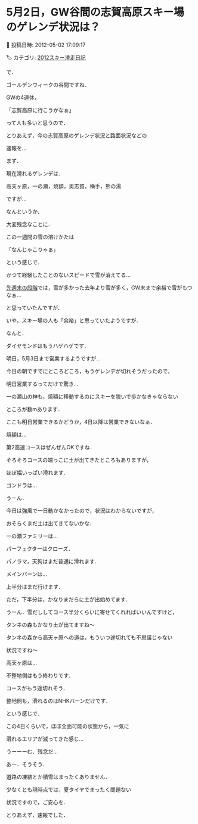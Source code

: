# 5月2日，GW谷間の志賀高原スキー場のゲレンデ状況は？

📅 投稿日時: 2012-05-02 17:09:17

🏷️ カテゴリ: [2012スキー滑走日記](cca3a0e9524e0203150f790b1fc3c71ad.md)

で．


ゴールデンウィークの谷間ですね．





GWの4連休，


「志賀高原に行こうかなぁ」


って人も多いと思うので．


とりあえず，今の志賀高原のゲレンデ状況と路面状況などの


速報を…





まず．


現在滑れるゲレンデは．


高天ヶ原，一の瀬，焼額，奥志賀，横手，熊の湯


ですが…





なんというか．


大変残念なことに．


この一週間の雪の溶けかたは


「なんじゃこりゃぁ」


という感じで．


かつて経験したことのないスピードで雪が消えてる…





[先週末の段階](e5305f1435e7b3c38043ce24c291d8d4c.md)では，雪が多かった去年より雪が多く，GW末まで余裕で雪がもつなぁ…


と思っていたんですが．


いや，スキー場の人も「余裕」と思っていたようですが．





なんと．


ダイヤモンドはもうハゲハゲです．


明日，5月3日まで営業するようですが…


今日の朝ですでにところどころ，もうゲレンデが切れそうだったので，


明日営業するってだけで驚き…





一の瀬山の神も，焼額に移動するのにスキーを脱いで歩かなきゃならない


ところが数mあります．


ここも明日営業できるかどうか，4日以降は営業できないなぁ．





焼額は…


第2高速コースはぜんぜんOKですね．


そろそろコースの端っこに土が出てきたところもありますが，


ほぼ幅いっぱい滑れます．


ゴンドラは…


うーん．


今日は強風で一日動かなかったので，状況はわからないですが，


おそらくまだ土は出てきてないかな．





一の瀬ファミリーは…


パーフェクターはクローズ．


パノラマ，天狗はまだ普通に滑れます．


メインバーンは…


上半分はまだ行けます．


ただ，下半分は，かなりまだらに土が出始めてます．


うーん．雪だししてコース半分くらいに寄せてくれればいいんですけど，





タンネの森もかなり土が出てますね～


タンネの森から高天ヶ原への道は，もういつ途切れても不思議じゃない


状況ですね～





高天ヶ原は…


不整地側はもう終わりです．


コースがもう途切れそう．


整地側も，滑れるのはNHKバーンだけです．





という感じで．


この4日くらいで，ほぼ全面可能の状態から，一気に


滑れるエリアが減ってきた感じ…


うーーーむ．残念だ…





あー．そうそう．


道路の凍結とか積雪はまったくありません．


少なくとも現時点では，夏タイヤでまったく問題ない


状況ですので，ご安心を．





とりあえず，速報でした．
